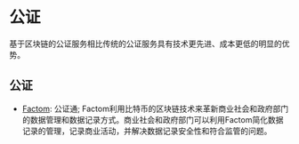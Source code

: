 公证
===
基于区块链的公证服务相比传统的公证服务具有技术更先进、成本更低的明显的优势。

## 公证
* [Factom](http://factom.org/): 公证通; Factom利用比特币的区块链技术来革新商业社会和政府部门的数据管理和数据记录方式。商业社会和政府部门可以利用Factom简化数据记录的管理，记录商业活动，并解决数据记录安全性和符合监管的问题。
